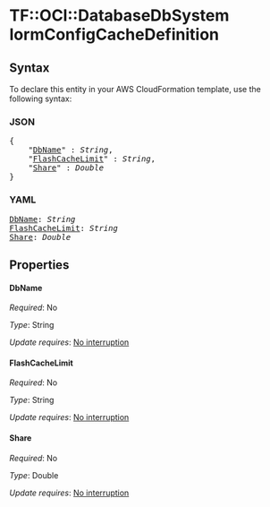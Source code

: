 # TF::OCI::DatabaseDbSystem IormConfigCacheDefinition

## Syntax

To declare this entity in your AWS CloudFormation template, use the following syntax:

### JSON

<pre>
{
    "<a href="#dbname" title="DbName">DbName</a>" : <i>String</i>,
    "<a href="#flashcachelimit" title="FlashCacheLimit">FlashCacheLimit</a>" : <i>String</i>,
    "<a href="#share" title="Share">Share</a>" : <i>Double</i>
}
</pre>

### YAML

<pre>
<a href="#dbname" title="DbName">DbName</a>: <i>String</i>
<a href="#flashcachelimit" title="FlashCacheLimit">FlashCacheLimit</a>: <i>String</i>
<a href="#share" title="Share">Share</a>: <i>Double</i>
</pre>

## Properties

#### DbName

_Required_: No

_Type_: String

_Update requires_: [No interruption](https://docs.aws.amazon.com/AWSCloudFormation/latest/UserGuide/using-cfn-updating-stacks-update-behaviors.html#update-no-interrupt)

#### FlashCacheLimit

_Required_: No

_Type_: String

_Update requires_: [No interruption](https://docs.aws.amazon.com/AWSCloudFormation/latest/UserGuide/using-cfn-updating-stacks-update-behaviors.html#update-no-interrupt)

#### Share

_Required_: No

_Type_: Double

_Update requires_: [No interruption](https://docs.aws.amazon.com/AWSCloudFormation/latest/UserGuide/using-cfn-updating-stacks-update-behaviors.html#update-no-interrupt)

